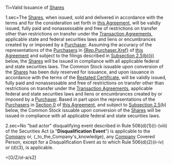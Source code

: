 Ti=Valid Issuance of <a href='#Def.Shares.sec' class='definedterm'>Shares</a>

1.sec=The <a href='#Def.Shares.sec' class='definedterm'>Shares</a>, when issued, sold and delivered in accordance with the terms and for the consideration set forth in <a href='#Def.Agreement.sec' class='definedterm'>this Agreement</a>, will be validly issued, fully paid and nonassessable and free of restrictions on transfer other than restrictions on transfer under the <a href='#Def.Transaction_Agreements.sec' class='definedterm'>Transaction Agreements</a>, applicable state and federal securities laws and liens or encumbrances created by or imposed by a <a href='#Def.Purchaser.sec' class='definedterm'>Purchaser</a>. Assuming the accuracy of the representations of the <a href='#Def.Purchaser.sec' class='definedterm'>Purchasers</a> in <u>{Rep.Purchaser.Xref}</u> of <a href='#Def.Agreement.sec' class='definedterm'>this Agreement</a> and subject to the filings described in <u>Subsection </u><u>2.5(b)(ii)</u> below, the <a href='#Def.Shares.sec' class='definedterm'>Shares</a> will be issued in compliance with all applicable federal and state securities laws. The Common Stock issuable upon conversion of the <a href='#Def.Shares.sec' class='definedterm'>Shares</a> has been duly reserved for issuance, and upon issuance in accordance with the terms of the <a href='#Def.Restated_Certificate.sec' class='definedterm'>Restated Certificate</a>, will be validly issued, fully paid and nonassessable and free of restrictions on transfer other than restrictions on transfer under the <a href='#Def.Transaction_Agreements.sec' class='definedterm'>Transaction Agreements</a>, applicable federal and state securities laws and liens or encumbrances created by or imposed by a <a href='#Def.Purchaser.sec' class='definedterm'>Purchaser</a>. Based in part upon the representations of the <a href='#Def.Purchaser.sec' class='definedterm'>Purchasers</a> in <u>Section </u><u>0</u> of <a href='#Def.Agreement.sec' class='definedterm'>this Agreement</a>, and subject to <u>Subsection </u><u>2.5</u>(b) below, the Common Stock issuable upon conversion of the <a href='#Def.Shares.sec' class='definedterm'>Shares</a> will be issued in compliance with all applicable federal and state securities laws.

2.sec=No "bad actor" disqualifying event described in Rule 506(d)(1)(i)-(viii) of the Securities Act (a "<strong>Disqualification Event</strong>") is applicable to the <a href='#Def.Company.sec' class='definedterm'>Company</a> or, {_to_the_Company's_knowledge}, any <a href='#Def.Company.sec' class='definedterm'>Company</a> Covered Person, except for a Disqualification Event as to which Rule 506(d)(2)(ii-iv) or (d)(3), is applicable.

=[G/Z/ol-a/s2]
